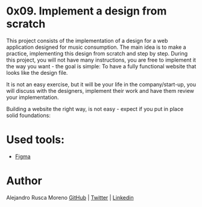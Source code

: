 # 0x09. Implement a design from scratch

This project consists of the implementation of a design for a web application designed for music consumption.
The main idea is to make a practice, implementing this design from scratch and step by step.
During this project, you will not have many instructions, you are free to implement it the way you want - the goal is simple: To have a fully functional website that looks like the design file.

It is not an easy exercise, but it will be your life in the company/start-up, you will discuss with the designers, implement their work and have them review your implementation.

Building a website the right way, is not easy - expect if you put in place solid foundations:

# Used tools:
* [Figma](https://www.figma.com/)

# Author
Alejandro Rusca Moreno [GitHub](https://github.com/dondropo) | [Twitter](https://twitter.com/don_dropo) | [Linkedin](https://www.linkedin.com/in/alejandro-rusca-moreno-59138b1a1/)

